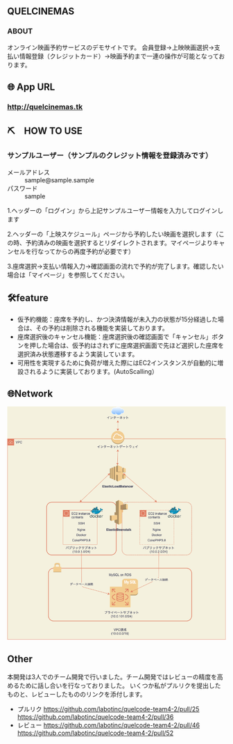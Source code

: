 ## QUELCINEMAS

### ABOUT
   オンライン映画予約サービスのデモサイトです。
   会員登録→上映映画選択→支払い情報登録（クレジットカード）→映画予約まで一連の操作が可能となっております。

## 🌐 App URL

### http://quelcinemas.tk

## ⛏　HOW TO USE
### サンプルユーザー（サンプルのクレジット情報を登録済みです）
  <dl>
   <dt>メールアドレス</dt>
   <dd>sample@sample.sample</dd>
   <dt>パスワード</dt>
   <dd>sample</dd>
  </dl>

1.ヘッダーの「ログイン」から上記サンプルユーザー情報を入力してログインします

2.ヘッダーの「上映スケジュール」ページから予約したい映画を選択します（この時、予約済みの映画を選択するとリダイレクトされます。マイページよりキャンセルを行なってからの再度予約が必要です）

3.座席選択→支払い情報入力→確認画面の流れで予約が完了します。確認したい場合は「マイページ」を参照してください。

## 🛠feature
- 仮予約機能：座席を予約し、かつ決済情報が未入力の状態が15分経過した場合は、その予約は削除される機能を実装しております。
- 座席選択後のキャンセル機能：座席選択後の確認画面で「キャンセル」ボタンを押した場合は、仮予約はされずに座席選択画面で先ほど選択した座席を選択済み状態遷移するよう実装しています。
- 可用性を実現するために負荷が増えた際にはEC2インスタンスが自動的に増設されるように実装しております。(AutoScalling）

## 🌐Network
![network](network.png)

## Other
本開発は3人でのチーム開発で行いました。チーム開発ではレビューの精度を高めるために話し合いを行なっておりました。
いくつか私がプルリクを提出したものと、レビューしたもののリンクを添付します。
- プルリク
https://github.com/labotinc/quelcode-team4-2/pull/25
https://github.com/labotinc/quelcode-team4-2/pull/36
- レビュー
https://github.com/labotinc/quelcode-team4-2/pull/46
https://github.com/labotinc/quelcode-team4-2/pull/52
